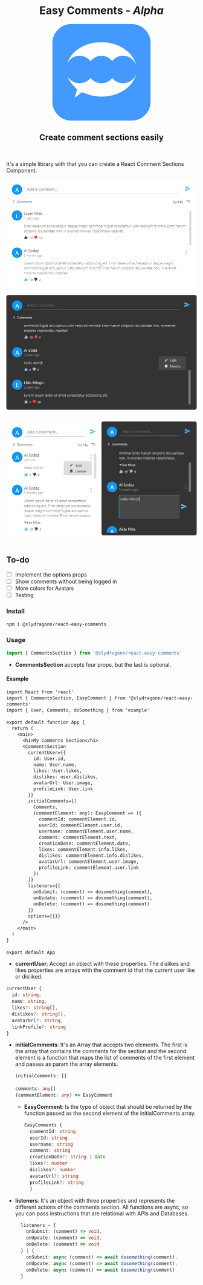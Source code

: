 <h1 align='center'>Easy Comments - <i>Alpha</i></h1>

<p align='center'><img  alt='easy comments logo' src='./docs/Vector.png'/></p>

<h2 align='center'>Create comment sections easily</h2>
<br>

It's a simple library with that you can create a React Comment Sections Component.

<p align='center'><img  style='border-radius: 5px' alt='easy comments logo' src='./docs/capture_1.png'/></p>
<p align='center'><img style='border-radius: 5px' alt='easy comments logo' src='./docs/capture_3.png'/></p>
<div style='display: flex; justify-content: space-around'><p><img style='border-radius: 5px' width='350px' alt='easy comments logo' src='./docs/capture_2.png'/></p>
<p><img style='border-radius: 5px' width='350px' alt='easy comments logo' src='./docs/capture_4.png'/></p></div>

## To-do

* [ ] Implement the options props
* [ ] Show comments without being logged in
* [ ] More colors for Avatars
* [ ] Testing

### Install

```bash
npm i @slydragonn/react-easy-comments
```

### Usage

```js
import { CommentsSection } from '@slydragonn/react-easy-comments'
```

* __CommentsSection__ accepts four props, but the last is optional.

#### Example

```tsx
import React from 'react'
import { CommentsSection, EasyComment } from '@slydragonn/react-easy-comments'
import { User, Comments, doSomething } from 'example'

export default function App {
  return (
    <main>
      <h1>My Comments Section</h1>
      <CommentsSection
        currentUser={{
          id: User.id,
          name: User.name,
          likes: User.likes,
          dislikes: user.dislikes,
          avatarUrl: User.image,
          profileLink: User.link
        }}
        initialComments={[
          Comments,
          (commentElement: any): EasyComment => ({
            commentId: commentElement.id,
            userId: commentElement.user.id,
            username: commentElement.user.name,
            comment: commentElement.text,
            creationDate: commentElement.date,
            likes: commentElement.info.likes,
            dislikes: commentElement.info.dislikes,
            avatarUrl: commentElement.user.image,
            profileLink: commentElement.user.link
          })
        ]}
        listeners={{
          onSubmit: (comment) => dosomething(comment),
          onUpdate: (comment) => dosomething(comment),
          onDelete: (comment) => dosomething(comment)
        }}
        options={{}}
      />
    </main>
  )
}

export default App

```

* __currentUser__: Accept an object with these properties. The dislikes and likes properties are arrays with the comment id that the current user like or disliked.

```ts
currentUser {
  id: string,
  name: string,
  likes?: string[],
  dislikes?: string[],
  avatarUrl?: string,
  linkProfile?: string 
}
```

* __initialComments__: It's an Array that accepts two elements. The first is the array that contains the comments for the section and the second element is a function that maps the list of comments of the first element and passes as param the array elements.

  ```ts
  initialComments: []

  comments: any[]
  (commentElement: any) => EasyComment

  ```

  * __EasyComment__: Is the type of object that should be returned by the function passed as the second element of the initialComments array.

    ```ts
    EasyComments {
      commentId: string
      userId: string
      username: string
      comment: string
      creationDate?: string | Date
      likes?: number
      dislikes?: number
      avatarUrl?: string
      profileLink?: string
      }
    ```

* __listeners__: It's an object with three properties and represents the different actions of the comments section. All functions are async, so you can pass instructions that are relational with APIs and Databases.

  ```ts
    listeners = {
      onSubmit: (comment) => void,
      onUpdate: (comment) => void,
      onDelete: (comment) => void
    } | {
      onSubmit: async (comment) => await dosomething(comment),
      onUpdate: async (comment) => await dosomething(comment),
      onDelete: async (comment) => await dosomething(comment)
    }
  ```
